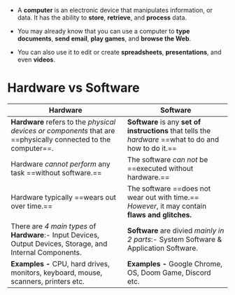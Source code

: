 - A **computer** is an electronic device that manipulates information, or data. It has the ability to **store**, **retrieve**, and **process** data. 

- You may already know that you can use a computer to **type documents**, **send email**, **play games**, and **browse the Web**. 

- You can also use it to edit or create **spreadsheets**, **presentations**, and even **videos**.


# **Hardware** vs **Software**
| **Hardware**                                                                                                       | **Software**                                                                                           |
| -------------------------------------------------------------------------------------------------------------- | ------------------------------------------------------------------------------------------------------ |
| **Hardware** refers to the *physical devices or components* that are ==physically connected to the computer==.           | **Software** is any **set of instructions** that tells the *hardware* ==what to do and how to do it.== |
| Hardware _cannot perform_ any task ==without software.==                                                             | The software _can not_ be ==executed without hardware.==                                               |
| Hardware typically ==wears out over time.==                                                                        | The software ==does not wear out with time.== _However_, it may contain **flaws and glitches.**        |
| There are _4 main types_ of **Hardware**:- Input Devices, Output Devices, Storage, and Internal Components.          | **Software** are divied *mainly in 2 parts*:- System Software & Application Software.                    |
| **Examples -** CPU, hard drives, monitors, keyboard, mouse, scanners, printers etc.                                | **Examples -** Google Chrome, OS, Doom Game, Discord etc.                                              |
